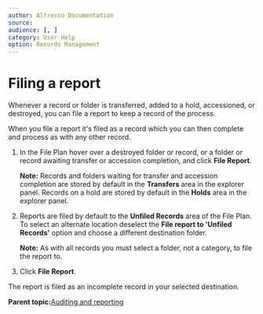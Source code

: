 ```yaml
---
author: Alfresco Documentation
source: 
audience: [, ]
category: User Help
option: Records Management
---
```


# Filing a report

Whenever a record or folder is transferred, added to a hold, accessioned, or destroyed, you can file a report to keep a record of the process.

When you file a report it's filed as a record which you can then complete and process as with any other record.

1.  In the File Plan hover over a destroyed folder or record, or a folder or record awaiting transfer or accession completion, and click **File Report**.

    **Note:** Records and folders waiting for transfer and accession completion are stored by default in the **Transfers** area in the explorer panel. Records on a hold are stored by default in the **Holds** area in the explorer panel.

2.  Reports are filed by default to the **Unfiled Records** area of the File Plan. To select an alternate location deselect the **File report to 'Unfiled Records'** option and choose a different destination folder.

    **Note:** As with all records you must select a folder, not a category, to file the report to.

3.  Click **File Report**.


The report is filed as an incomplete record in your selected destination.

**Parent topic:**[Auditing and reporting](../concepts/rm-auditing.md)

